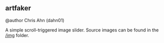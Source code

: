 ## artfaker

@author Chris Ahn (dahn01)

A simple scroll-triggered image slider.
Source images can be found in the [/img](img) folder.